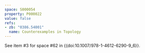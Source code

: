 ```yaml
---
space: S000054
property: P000022
value: false
refs:
- zb: "0386.54001"
  name: Counterexamples in Topology
---
```


See item #3 for space #62 in {{doi:10.1007/978-1-4612-6290-9_6}}.
